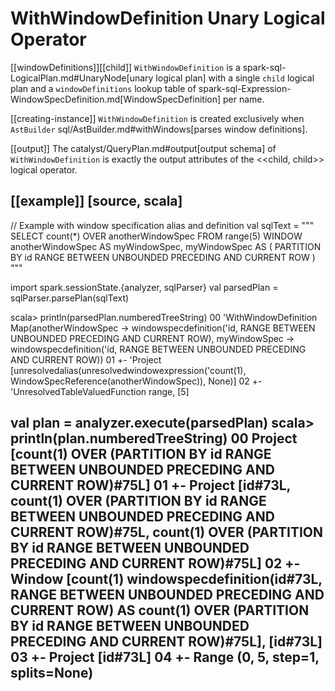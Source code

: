 # WithWindowDefinition Unary Logical Operator

[[windowDefinitions]][[child]]
`WithWindowDefinition` is a spark-sql-LogicalPlan.md#UnaryNode[unary logical plan] with a single `child` logical plan and a `windowDefinitions` lookup table of spark-sql-Expression-WindowSpecDefinition.md[WindowSpecDefinition] per name.

[[creating-instance]]
`WithWindowDefinition` is created exclusively when `AstBuilder` sql/AstBuilder.md#withWindows[parses window definitions].

[[output]]
The catalyst/QueryPlan.md#output[output schema] of `WithWindowDefinition` is exactly the output attributes of the <<child, child>> logical operator.

[[example]]
[source, scala]
----
// Example with window specification alias and definition
val sqlText = """
  SELECT count(*) OVER anotherWindowSpec
  FROM range(5)
  WINDOW
    anotherWindowSpec AS myWindowSpec,
    myWindowSpec AS (
      PARTITION BY id
      RANGE BETWEEN UNBOUNDED PRECEDING AND CURRENT ROW
    )
"""

import spark.sessionState.{analyzer, sqlParser}
val parsedPlan = sqlParser.parsePlan(sqlText)

scala> println(parsedPlan.numberedTreeString)
00 'WithWindowDefinition Map(anotherWindowSpec -> windowspecdefinition('id, RANGE BETWEEN UNBOUNDED PRECEDING AND CURRENT ROW), myWindowSpec -> windowspecdefinition('id, RANGE BETWEEN UNBOUNDED PRECEDING AND CURRENT ROW))
01 +- 'Project [unresolvedalias(unresolvedwindowexpression('count(1), WindowSpecReference(anotherWindowSpec)), None)]
02    +- 'UnresolvedTableValuedFunction range, [5]

val plan = analyzer.execute(parsedPlan)
scala> println(plan.numberedTreeString)
00 Project [count(1) OVER (PARTITION BY id RANGE BETWEEN UNBOUNDED PRECEDING AND CURRENT ROW)#75L]
01 +- Project [id#73L, count(1) OVER (PARTITION BY id RANGE BETWEEN UNBOUNDED PRECEDING AND CURRENT ROW)#75L, count(1) OVER (PARTITION BY id RANGE BETWEEN UNBOUNDED PRECEDING AND CURRENT ROW)#75L]
02    +- Window [count(1) windowspecdefinition(id#73L, RANGE BETWEEN UNBOUNDED PRECEDING AND CURRENT ROW) AS count(1) OVER (PARTITION BY id RANGE BETWEEN UNBOUNDED PRECEDING AND CURRENT ROW)#75L], [id#73L]
03       +- Project [id#73L]
04          +- Range (0, 5, step=1, splits=None)
----
